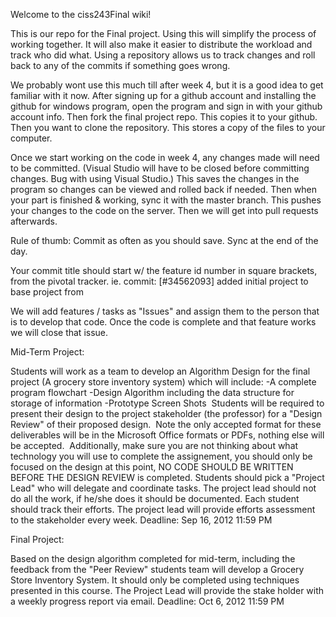 Welcome to the ciss243Final wiki!

This is our repo for the Final project.
Using this will simplify the process of working together.
It will also make it easier to distribute the workload and track who did what.
Using a repository allows us to track changes and roll back to any of the commits if something goes wrong.

We probably wont use this much till after week 4, but it is a good idea to get familiar with it now.
After signing up for a github account and installing the github for windows program, open the program and sign in with your github account info. Then fork the final project repo. This copies it to your github. Then you want to clone the repository. This stores a copy of the files to your computer.
 
Once we start working on the code in week 4, any changes made will need to be committed. 
(Visual Studio will have to be closed before committing changes. Bug with using Visual Studio.)
This saves the changes in the program so changes can be viewed and rolled back if needed. Then when your part is finished & working, sync it with the master branch. This pushes your changes to the code on the server. Then we will get into pull requests afterwards. 

Rule of thumb: Commit as often as you should save. Sync at the end of the day.

Your commit title should start w/ the feature id number in square brackets, from the pivotal tracker. 
ie.
commit: [#34562093] added initial project to base project from

We will add features / tasks as "Issues" and assign them to the person that is to develop that code. Once the code is complete and that feature works we will close that issue.

Mid-Term Project:

Students will work as a team to develop an Algorithm Design for the final project (A grocery store inventory system) which will include: -A complete program flowchart -Design Algorithm including the data structure for storage of information -Prototype Screen Shots 
Students will be required to present their design to the project stakeholder (the professor) for a "Design Review" of their proposed design.  Note the only accepted format for these deliverables will be in the Microsoft Office formats or PDFs, nothing else will be accepted.  Additionally, make sure you are not thinking about what technology you will use to complete the assignement, you should only be focused on the design at this point, NO CODE SHOULD BE WRITTEN BEFORE THE DESIGN REVIEW is completed.
Students should pick a "Project Lead" who will delegate and coordinate tasks. The project lead should not do all the work, if he/she does it should be documented. Each student should track their efforts. The project lead will provide efforts assessment to the stakeholder every week.
Deadline:       Sep 16, 2012 11:59 PM

Final Project:

Based on the design algorithm completed for mid-term, including the feedback from the "Peer Review" students team will develop a Grocery Store Inventory System. It should only be completed using techniques presented in this course. The Project Lead will provide the stake holder with a weekly progress report via email.
Deadline:	Oct 6, 2012 11:59 PM